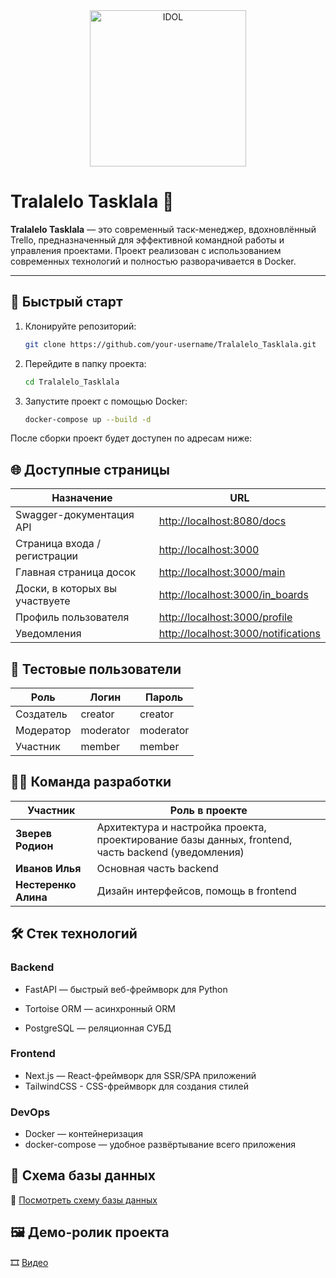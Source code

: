 <div align="center">
  <img align="center" width="250px" height="250px" src="https://m.gjcdn.net/video-poster/900/40595871-axse7zjr-v4.webp" alt="IDOL" />
</div>

# Tralalelo Tasklala 🧩

**Tralalelo Tasklala** — это современный таск-менеджер, вдохновлённый Trello, предназначенный для эффективной командной работы и управления проектами. Проект реализован с использованием современных технологий и полностью разворачивается в Docker.

---

## 🚀 Быстрый старт

1. Клонируйте репозиторий:
   ```bash
   git clone https://github.com/your-username/Tralalelo_Tasklala.git
   ```
2. Перейдите в папку проекта:
    ```bash
    cd Tralalelo_Tasklala
    ```
3. Запустите проект с помощью Docker:
    ```bash
    docker-compose up --build -d
    ```
После сборки проект будет доступен по адресам ниже:

## 🌐 Доступные страницы
| Назначение                     | URL                                                                        |
| ------------------------------ | -------------------------------------------------------------------------- |
| Swagger-документация API       | [http://localhost:8080/docs](http://localhost:8080/docs)                   |
| Страница входа / регистрации   | [http://localhost:3000](http://localhost:3000)                             |
| Главная страница досок         | [http://localhost:3000/main](http://localhost:3000/main)                   |
| Доски, в которых вы участвуете | [http://localhost:3000/in\_boards](http://localhost:3000/in_boards)        |
| Профиль пользователя           | [http://localhost:3000/profile](http://localhost:3000/profile)             |
| Уведомления                    | [http://localhost:3000/notifications](http://localhost:3000/notifications) |

## 🔐 Тестовые пользователи
| Роль      | Логин     | Пароль    |
| --------- | --------- | --------- |
| Создатель | creator   | creator   |
| Модератор | moderator | moderator |
| Участник  | member    | member    |

## 👨‍💻 Команда разработки
| Участник             | Роль в проекте                                                                                     |
| -------------------- | -------------------------------------------------------------------------------------------------- |
| **Зверев Родион**    | Архитектура и настройка проекта, проектирование базы данных, frontend, часть backend (уведомления) |
| **Иванов Илья**      | Основная часть backend                                                                             |
| **Нестеренко Алина** | Дизайн интерфейсов, помощь в frontend                                                              |


## 🛠️ Стек технологий
### Backend
- FastAPI — быстрый веб-фреймворк для Python

- Tortoise ORM — асинхронный ORM

- PostgreSQL — реляционная СУБД

### Frontend
- Next.js — React-фреймворк для SSR/SPA приложений
- TailwindCSS - CSS-фреймворк для создания стилей

### DevOps
- Docker — контейнеризация
- docker-compose — удобное развёртывание всего приложения

## 🧩 Схема базы данных
🔗 [Посмотреть схему базы данных](https://liambx.com/erd/p/github.com/FREDY129053/Tralalelo_Task_Manager/blob/main/backend/schema.sql?showMode=ALL_FIELDS)

## 🖼️ Демо-ролик проекта
🎞️ [Видео](https://drive.google.com/file/d/1-Nbv_tC1lIYSwBGBQN4Rcgyuz5PYHj5n/view?usp=drive_link)
